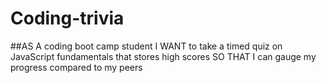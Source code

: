 # Coding-trivia 
##AS A coding boot camp student
I WANT to take a timed quiz on JavaScript fundamentals that stores high scores
SO THAT I can gauge my progress compared to my peers
